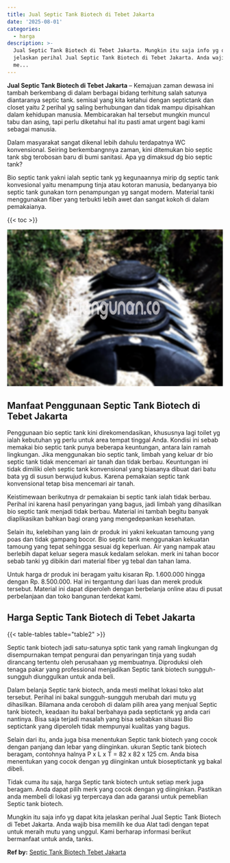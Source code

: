 ```yaml
---
title: Jual Septic Tank Biotech di Tebet Jakarta
date: '2025-08-01'
categories:
  - harga
description: >-
  Jual Septic Tank Biotech di Tebet Jakarta. Mungkin itu saja info yg dapat kita
  jelaskan perihal Jual Septic Tank Biotech di Tebet Jakarta. Anda wajib bisa
  me...
---
```


**Jual Septic Tank Biotech di Tebet Jakarta** – Kemajuan zaman dewasa ini tambah berkembang di dalam berbagai bidang terhitung salah satunya diantaranya septic tank. semisal yang kita ketahui dengan septictank dan closet yaitu 2 perihal yg saling berhubungan dan tidak mampu dipisahkan dalam kehidupan manusia. Membicarakan hal tersebut mungkin muncul tabu dan asing, tapi perlu diketahui hal itu pasti amat urgent bagi kami sebagai manusia.

Dalam masyarakat sangat dikenal lebih dahulu terdapatnya WC konvensional. Seiring berkembangnnya zaman, kini ditemukan bio septic tank sbg terobosan baru di bumi sanitasi. Apa yg dimaksud dg bio septic tank?

Bio septic tank yakni ialah septic tank yg kegunaannya mirip dg septic tank konvesional yaitu menampung tinja atau kotoran manusia, bedanyanya bio septic tank gunakan torn penampungan yg sangat modern. Material tanki menggunakan fiber yang terbukti lebih awet dan sangat kokoh di dalam pemakaianya.

{{< toc >}}

![Jual Septic Tank Biotech di Tebet Jakarta](/images/jual-bio-septictank-41.png)

## Manfaat Penggunaan Septic Tank Biotech di Tebet Jakarta

Penggunaan bio septic tank kini direkomendasikan, khususnya lagi toilet yg ialah kebutuhan yg perlu untuk area tempat tinggal Anda. Kondisi ini sebab memakai bio septic tank punya beberapa keuntungan, antara lain ramah lingkungan. Jika menggunakan bio septic tank, limbah yang keluar dr bio septic tank tidak mencemari air tanah dan tidak berbau. Keuntungan ini tidak dimiliki oleh septic tank konvensional yang biasanya dibuat dari batu bata yg di susun berwujud kubus. Karena pemakaian septic tank konvensional tetap bisa mencemari air tanah.

Keistimewaan berikutnya dr pemakaian bi septic tank ialah tidak berbau. Perihal ini karena hasil penyaringan yang bagus, jadi limbah yang dihasilkan bio septic tank menjadi tidak berbau. Material ini tambah begitu banyak diaplikasikan bahkan bagi orang yang mengedepankan kesehatan.

Selain itu, kelebihan yang lain dr produk ini yakni kekuatan tamoung yang poas dan tidak gampang bocor. Bio septic tank menggunakan kekuatan tamoung yang tepat sehingga sesuai dg keperluan. Air yang nampak atau berlebih dapat keluar segera masuk kedalam selokan. merk ini tahan bocor sebab tanki yg dibikin dari material fiber yg tebal dan tahan lama.

Untuk harga dr produk ini beragam yaitu kisaran Rp. 1.600.000 hingga dengan Rp. 8.500.000. Hal ini tergantung dari luas dan merek produk tersebut. Material ini dapat diperoleh dengan berbelanja online atau di pusat perbelanjaan dan toko bangunan terdekat kami.

## Harga Septic Tank Biotech di Tebet Jakarta

{{< table-tables table="table2" >}}

Septic tank biotech jadi satu-satunya sptic tank yang ramah lingkungan dg disempurnakan tempat pengurai dan penyaringan tinja yang sudah dirancang tertentu oleh perusahaan yg membuatnya. Diproduksi oleh tenaga pakar yang professional menjadikan Septic tank biotech sungguh-sungguh diunggulkan untuk anda beli.

Dalam belanja Septic tank biotech, anda mesti melihat lokasi toko alat tersebut. Perihal ini bakal sungguh-sungguh merubah dari mutu yg dihasilkan. Bilamana anda ceroboh di dalam pilih area yang menjual Septic tank biotech, keadaan itu bakal berbahaya pada septictank yg anda cari nantinya. Bisa saja terjadi masalah yang bisa sebabkan situasi Bio septictank yang diperoleh tidak mempunyai kualitas yang bagus.

Selain dari itu, anda juga bisa menentukan Septic tank biotech yang cocok dengan panjang dan lebar yang diinginkan. ukuran Septic tank biotech beragam, contohnya halnya P x L x T = 82 x 82 x 125 cm. Anda bisa menentukan yang cocok dengan yg diinginkan untuk bioseptictank yg bakal dibeli.

Tidak cuma itu saja, harga Septic tank biotech untuk setiap merk juga beragam. Anda dapat pilih merk yang cocok dengan yg diinginkan. Pastikan anda membeli di lokasi yg terpercaya dan ada garansi untuk pemeblian Septic tank biotech.

Mungkin itu saja info yg dapat kita jelaskan perihal Jual Septic Tank Biotech di Tebet Jakarta. Anda wajib bisa memilih ke dua Alat tadi dengan tepat untuk meraih mutu yang unggul. Kami berharap informasi berikut bermanfaat untuk anda, tanks.

**Ref by:** [Septic Tank Biotech Tebet Jakarta](https://id.wikipedia.org/wiki/Septic)
